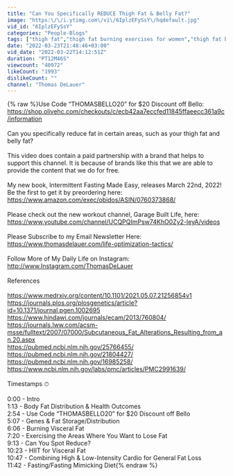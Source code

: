 ```yaml
---
title: "Can You Specifically REDUCE Thigh Fat & Belly Fat?"
image: "https:\/\/i.ytimg.com\/vi\/6IplzEFySsY\/hqdefault.jpg"
vid_id: "6IplzEFySsY"
categories: "People-Blogs"
tags: ["thigh fat","thigh fat burning exercises for women","thigh fat burning exercises for men"]
date: "2022-03-23T21:48:46+03:00"
vid_date: "2022-03-22T14:12:51Z"
duration: "PT12M46S"
viewcount: "40972"
likeCount: "1993"
dislikeCount: ""
channel: "Thomas DeLauer"
---
```

{% raw %}Use Code “THOMASBELLO20” for $20 Discount off Bello: <a rel="nofollow" target="blank" href="https://shop.olivehc.com/checkouts/c/ecb42aa7eccfed11845ffaeecc361a9c/information">https://shop.olivehc.com/checkouts/c/ecb42aa7eccfed11845ffaeecc361a9c/information</a><br /><br />Can you specifically reduce fat in certain areas, such as your thigh fat and belly fat?<br /><br />This video does contain a paid partnership with a brand that helps to support this channel. It is because of brands like this that we are able to provide the content that we do for free.<br /><br />My new book, Intermittent Fasting Made Easy, releases March 22nd, 2022! Be the first to get it by preordering here: <a rel="nofollow" target="blank" href="https://www.amazon.com/exec/obidos/ASIN/0760373868/">https://www.amazon.com/exec/obidos/ASIN/0760373868/</a><br /><br />Please check out the new workout channel, Garage Built Life, here: <a rel="nofollow" target="blank" href="https://www.youtube.com/channel/UCQPQImPsw74KhO0Zy2-leyA/videos">https://www.youtube.com/channel/UCQPQImPsw74KhO0Zy2-leyA/videos</a><br /><br />Please Subscribe to my Email Newsletter Here: <a rel="nofollow" target="blank" href="https://www.thomasdelauer.com/life-optimization-tactics/">https://www.thomasdelauer.com/life-optimization-tactics/</a><br /><br />Follow More of My Daily Life on Instagram: <a rel="nofollow" target="blank" href="http://www.Instagram.com/ThomasDeLauer">http://www.Instagram.com/ThomasDeLauer</a><br /><br />References<br /><br /><a rel="nofollow" target="blank" href="https://www.medrxiv.org/content/10.1101/2021.05.07.21256854v1">https://www.medrxiv.org/content/10.1101/2021.05.07.21256854v1</a><br /><a rel="nofollow" target="blank" href="https://journals.plos.org/plosgenetics/article?id=10.1371/journal.pgen.1002695">https://journals.plos.org/plosgenetics/article?id=10.1371/journal.pgen.1002695</a><br /><a rel="nofollow" target="blank" href="https://www.hindawi.com/journals/ecam/2013/760804/">https://www.hindawi.com/journals/ecam/2013/760804/</a><br /><a rel="nofollow" target="blank" href="https://journals.lww.com/acsm-msse/fulltext/2007/07000/Subcutaneous_Fat_Alterations_Resulting_from_an.20.aspx">https://journals.lww.com/acsm-msse/fulltext/2007/07000/Subcutaneous_Fat_Alterations_Resulting_from_an.20.aspx</a><br /><a rel="nofollow" target="blank" href="https://pubmed.ncbi.nlm.nih.gov/25766455/">https://pubmed.ncbi.nlm.nih.gov/25766455/</a><br /><a rel="nofollow" target="blank" href="https://pubmed.ncbi.nlm.nih.gov/21804427/">https://pubmed.ncbi.nlm.nih.gov/21804427/</a><br /><a rel="nofollow" target="blank" href="https://pubmed.ncbi.nlm.nih.gov/16985258/">https://pubmed.ncbi.nlm.nih.gov/16985258/</a><br /><a rel="nofollow" target="blank" href="https://www.ncbi.nlm.nih.gov/labs/pmc/articles/PMC2991639/">https://www.ncbi.nlm.nih.gov/labs/pmc/articles/PMC2991639/</a><br /><br />Timestamps ⏱<br /><br />0:00 - Intro<br />1:13 - Body Fat Distribution &amp; Health Outcomes<br />2:54 - Use Code “THOMASBELLO20” for $20 Discount off Bello<br />5:07 - Genes &amp; Fat Storage/Distribution<br />6:06 - Burning Visceral Fat<br />7:20 - Exercising the Areas Where You Want to Lose Fat<br />9:13 - Can You Spot Reduce?<br />10:23 - HIIT for Visceral Fat<br />10:47 - Combining High &amp; Low-Intensity Cardio for General Fat Loss<br />11:42 - Fasting/Fasting Mimicking Diet{% endraw %}
